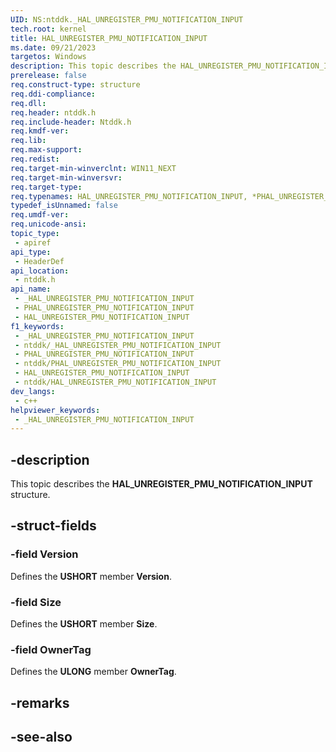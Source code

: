 ```yaml
---
UID: NS:ntddk._HAL_UNREGISTER_PMU_NOTIFICATION_INPUT
tech.root: kernel
title: HAL_UNREGISTER_PMU_NOTIFICATION_INPUT
ms.date: 09/21/2023
targetos: Windows
description: This topic describes the HAL_UNREGISTER_PMU_NOTIFICATION_INPUT structure.
prerelease: false
req.construct-type: structure
req.ddi-compliance: 
req.dll: 
req.header: ntddk.h
req.include-header: Ntddk.h
req.kmdf-ver: 
req.lib: 
req.max-support: 
req.redist: 
req.target-min-winverclnt: WIN11_NEXT
req.target-min-winversvr: 
req.target-type: 
req.typenames: HAL_UNREGISTER_PMU_NOTIFICATION_INPUT, *PHAL_UNREGISTER_PMU_NOTIFICATION_INPUT
typedef_isUnnamed: false
req.umdf-ver: 
req.unicode-ansi: 
topic_type:
 - apiref
api_type:
 - HeaderDef
api_location:
 - ntddk.h
api_name:
 - _HAL_UNREGISTER_PMU_NOTIFICATION_INPUT
 - PHAL_UNREGISTER_PMU_NOTIFICATION_INPUT
 - HAL_UNREGISTER_PMU_NOTIFICATION_INPUT
f1_keywords:
 - _HAL_UNREGISTER_PMU_NOTIFICATION_INPUT
 - ntddk/_HAL_UNREGISTER_PMU_NOTIFICATION_INPUT
 - PHAL_UNREGISTER_PMU_NOTIFICATION_INPUT
 - ntddk/PHAL_UNREGISTER_PMU_NOTIFICATION_INPUT
 - HAL_UNREGISTER_PMU_NOTIFICATION_INPUT
 - ntddk/HAL_UNREGISTER_PMU_NOTIFICATION_INPUT
dev_langs:
 - c++
helpviewer_keywords:
 - _HAL_UNREGISTER_PMU_NOTIFICATION_INPUT
---
```


## -description

This topic describes the **HAL_UNREGISTER_PMU_NOTIFICATION_INPUT** structure.

## -struct-fields

### -field Version

Defines the **USHORT** member **Version**.

### -field Size

Defines the **USHORT** member **Size**.

### -field OwnerTag

Defines the **ULONG** member **OwnerTag**.

## -remarks

## -see-also

